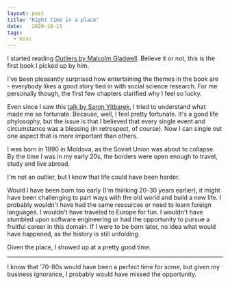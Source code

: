 ```yaml
---
layout: post
title: "Right time in a place"
date:   2020-10-15
tags:
  - misc
---
```


I started reading [Outliers by Malcolm Gladwell](https://www.amazon.com/Outliers-Story-Success-Malcolm-Gladwell/dp/0316017930). Believe it or not, this is the first book I picked up by him.

I've been pleasantly surprised how entertaining the themes in the book are - everybody likes a good story tied in with social science research. For me personally though, the first few chapters clarified why I feel so lucky.

Even since I saw this [talk by Saron Yitbarek](https://www.youtube.com/watch?v=BUmV6fsZegs), I tried to understand what made me so fortunate. Because, well, I feel pretty fortunate. It's a good life phylosophy, but the issue is that I believed that every single event and circumstance was a blessing (in retrospect, of course). Now I can single out one aspect that is more important than others.

I was born in 1990 in Moldova, as the Soviet Union was about to collapse. By the time I was in my early 20s, the borders were open enough to travel, study and live abroad.

I'm not an outlier, but I know that life could have been harder.

Would I have been born too early (I'm thinking 20-30 years earlier), it might have been challenging to part ways with the old world and build a new life. I probably wouldn't have had the same resources or need to learn foreign languages. I wouldn't have traveled to Europe for fun. I wouldn't have stumbled upon software engineering or had the opportunity to pursue a fruitful career in this domain. If I were to be born later, no idea what would have happened, as the history is still unfolding.

Given the place, I showed up at a pretty good time.

----

I know that '70-80s would have been a perfect time for some, but given my business ignorance, I probably would have missed the opportunity.
